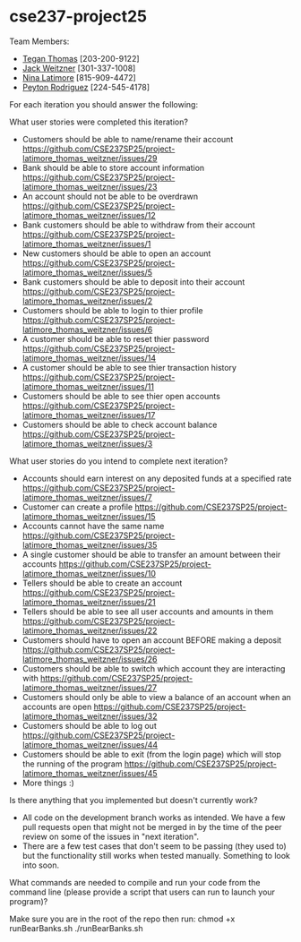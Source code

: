 # cse237-project25

Team Members:

* [Tegan Thomas](https://github.com/thomas-03) [203-200-9122]
* [Jack Weitzner](https://github.com/JackWeitzner) [301-337-1008]
* [Nina Latimore](https://github.com/nnltmr) [815-909-4472]
* [Peyton Rodriguez](https://github.com/PeytonRod) [224-545-4178]

For each iteration you should answer the following:

What user stories were completed this iteration?
* Customers should be able to name/rename their account	https://github.com/CSE237SP25/project-latimore_thomas_weitzner/issues/29
* Bank should be able to store account information	https://github.com/CSE237SP25/project-latimore_thomas_weitzner/issues/23
* An account should not be able to be overdrawn	https://github.com/CSE237SP25/project-latimore_thomas_weitzner/issues/12
* Bank customers should be able to withdraw from their account	https://github.com/CSE237SP25/project-latimore_thomas_weitzner/issues/1
* New customers should be able to open an account	https://github.com/CSE237SP25/project-latimore_thomas_weitzner/issues/5
* Bank customers should be able to deposit into their account	https://github.com/CSE237SP25/project-latimore_thomas_weitzner/issues/2
* Customers should be able to login to thier profile	https://github.com/CSE237SP25/project-latimore_thomas_weitzner/issues/6
* A customer should be able to reset thier password	https://github.com/CSE237SP25/project-latimore_thomas_weitzner/issues/14
* A customer should be able to see thier transaction history	https://github.com/CSE237SP25/project-latimore_thomas_weitzner/issues/11
* Customers should be able to see thier open accounts	https://github.com/CSE237SP25/project-latimore_thomas_weitzner/issues/17
* Customers should be able to check account balance	https://github.com/CSE237SP25/project-latimore_thomas_weitzner/issues/3

What user stories do you intend to complete next iteration?

* Accounts should earn interest on any deposited funds at a specified rate	https://github.com/CSE237SP25/project-latimore_thomas_weitzner/issues/7
* Customer can create a profile	https://github.com/CSE237SP25/project-latimore_thomas_weitzner/issues/15
* Accounts cannot have the same name	https://github.com/CSE237SP25/project-latimore_thomas_weitzner/issues/35
* A single customer should be able to transfer an amount between their accounts	https://github.com/CSE237SP25/project-latimore_thomas_weitzner/issues/10
* Tellers should be able to create an account	https://github.com/CSE237SP25/project-latimore_thomas_weitzner/issues/21
* Tellers should be able to see all user accounts and amounts in them	https://github.com/CSE237SP25/project-latimore_thomas_weitzner/issues/22
* Customers should have to open an account BEFORE making a deposit	https://github.com/CSE237SP25/project-latimore_thomas_weitzner/issues/26
* Customers should be able to switch which account they are interacting with	https://github.com/CSE237SP25/project-latimore_thomas_weitzner/issues/27
* Customers should only be able to view a balance of an account when an accounts are open	https://github.com/CSE237SP25/project-latimore_thomas_weitzner/issues/32
* Customers should be able to log out	https://github.com/CSE237SP25/project-latimore_thomas_weitzner/issues/44
* Customers should be able to exit (from the login page) which will stop the running of the program	https://github.com/CSE237SP25/project-latimore_thomas_weitzner/issues/45
* More things :)

Is there anything that you implemented but doesn't currently work?
* All code on the development branch works as intended. We have a few pull requests open that might not be merged in by the time of the peer review on some of the issues in "next iteration".
* There are a few test cases that don't seem to be passing (they used to) but the functionality still works when tested manually. Something to look into soon.

What commands are needed to compile and run your code from the command line (please provide a script that users can run to launch your program)?

Make sure you are in the root of the repo then run:
chmod +x runBearBanks.sh
./runBearBanks.sh
